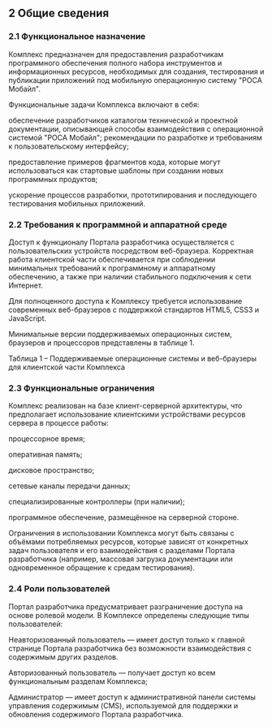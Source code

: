 ## 2 Общие сведения

### 2.1 Функциональное назначение

Комплекс предназначен для предоставления разработчикам программного обеспечения полного набора инструментов и информационных ресурсов, необходимых для создания, тестирования и публикации приложений под мобильную операционную систему "РОСА Мобайл".

Функциональные задачи Комплекса включают в себя:

обеспечение разработчиков каталогом технической и проектной документации, описывающей способы взаимодействия с операционной системой "РОСА Мобайл"; рекомендации по разработке и требованиям к пользовательскому интерфейсу;

предоставление примеров фрагментов кода, которые могут использоваться как стартовые шаблоны при создании новых программных продуктов;

ускорение процессов разработки, прототипирования и последующего тестирования мобильных приложений.

### 2.2 Требования к программной и аппаратной среде

Доступ к функционалу Портала разработчика осуществляется с пользовательских устройств посредством веб-браузера. Корректная работа клиентской части обеспечивается при соблюдении минимальных требований к программному и аппаратному обеспечению, а также при наличии стабильного подключения к сети Интернет.

Для полноценного доступа к Комплексу требуется использование современных веб-браузеров с поддержкой стандартов HTML5, CSS3 и JavaScript.

Минимальные версии поддерживаемых операционных систем, браузеров и процессоров представлены в таблице 1.

Таблица 1 – Поддерживаемые операционные системы и веб-браузеры для клиентской части Комплекса

### 2.3 Функциональные ограничения

Комплекс реализован на базе клиент-серверной архитектуры, что предполагает использование клиентскими устройствами ресурсов сервера в процессе работы:

процессорное время;

оперативная память;

дисковое пространство;

сетевые каналы передачи данных;

специализированные контроллеры (при наличии);

программное обеспечение, размещённое на серверной стороне.

Ограничения в использовании Комплекса могут быть связаны с объёмами потребляемых ресурсов, которые зависят от конкретных задач пользователя и его взаимодействия с разделами Портала разработчика (например, массовая загрузка документации или одновременное обращение к средам тестирования).

### 2.4 Роли пользователей

Портал разработчика предусматривает разграничение доступа на основе ролевой модели. В Комплексе определены следующие типы пользователей:

Неавторизованный пользователь — имеет доступ только к главной странице Портала разработчика без возможности взаимодействия с содержимым других разделов.

Авторизованный пользователь — получает доступ ко всем функциональным разделам Комплекса;

Администратор — имеет доступ к административной панели системы управления содержимым (CMS), используемой для поддержки и обновления содержимого Портала разработчика.